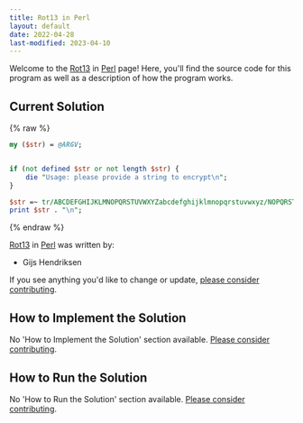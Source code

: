 ```yaml
---
title: Rot13 in Perl
layout: default
date: 2022-04-28
last-modified: 2023-04-10
---
```


Welcome to the [Rot13](https://sampleprograms.io/projects/rot13) in [Perl](https://sampleprograms.io/languages/perl) page! Here, you'll find the source code for this program as well as a description of how the program works.

## Current Solution

{% raw %}

```perl
my ($str) = @ARGV;


if (not defined $str or not length $str) {
    die "Usage: please provide a string to encrypt\n";
}

$str =~ tr/ABCDEFGHIJKLMNOPQRSTUVWXYZabcdefghijklmnopqrstuvwxyz/NOPQRSTUVWXYZABCDEFGHIJKLMnopqrstuvwxyzabcdefghijklm/;
print $str . "\n";
```

{% endraw %}

[Rot13](https://sampleprograms.io/projects/rot13) in [Perl](https://sampleprograms.io/languages/perl) was written by:

- Gijs Hendriksen

If you see anything you'd like to change or update, [please consider contributing](https://github.com/TheRenegadeCoder/sample-programs).

## How to Implement the Solution

No 'How to Implement the Solution' section available. [Please consider contributing](https://github.com/TheRenegadeCoder/sample-programs-website).

## How to Run the Solution

No 'How to Run the Solution' section available. [Please consider contributing](https://github.com/TheRenegadeCoder/sample-programs-website).